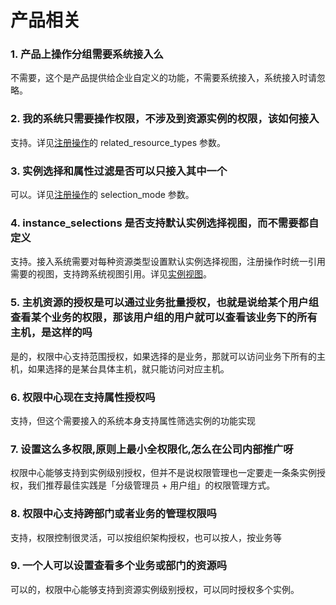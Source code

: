 # 产品相关

### 1. 产品上操作分组需要系统接入么

不需要，这个是产品提供给企业自定义的功能，不需要系统接入，系统接入时请忽略。


### 2. 我的系统只需要操作权限，不涉及到资源实例的权限，该如何接入
支持。详见[注册操作](../../../Reference/API/02-Model/13-Action.md)的 related_resource_types 参数。

### 3. 实例选择和属性过滤是否可以只接入其中一个
可以。详见[注册操作](../../../Reference/API/02-Model/13-Action.md)的 selection_mode 参数。

### 4. instance_selections 是否支持默认实例选择视图，而不需要都自定义
支持。接入系统需要对每种资源类型设置默认实例选择视图，注册操作时统一引用需要的视图，支持跨系统视图引用。详见[实例视图](../../../Reference/API/02-Model/12-InstanceSelection.md)。


### 5. 主机资源的授权是可以通过业务批量授权，也就是说给某个用户组查看某个业务的权限，那该用户组的用户就可以查看该业务下的所有主机，是这样的吗
是的，权限中心支持范围授权，如果选择的是业务，那就可以访问业务下所有的主机，如果选择的是某台具体主机，就只能访问对应主机。

### 6. 权限中心现在支持属性授权吗
支持，但这个需要接入的系统本身支持属性筛选实例的功能实现

### 7. 设置这么多权限,原则上最小全权限化,怎么在公司内部推广呀
权限中心能够支持到实例级别授权，但并不是说权限管理也一定要走一条条实例授权，我们推荐最佳实践是「分级管理员 + 用户组」的权限管理方式。

### 8. 权限中心支持跨部门或者业务的管理权限吗
支持，权限控制很灵活，可以按组织架构授权，也可以按人，按业务等

### 9. 一个人可以设置查看多个业务或部门的资源吗
可以的，权限中心能够支持到资源实例级别授权，可以同时授权多个实例。